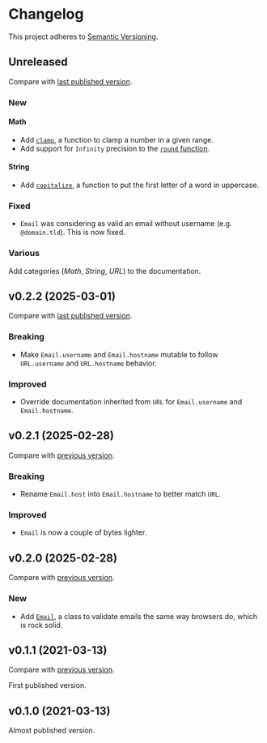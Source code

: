 # Changelog

This project adheres to [Semantic Versioning](https://semver.org/spec/v2.0.0.html).

## Unreleased

<!-- Nothing for now. -->

<!-- ⚠️ Before a new release, make sure the documentation doesn't contain any **unreleased** mention.  -->

Compare with [last published version](https://github.com/frontacles/frontacles/compare/0.2.2...main).

### New

#### Math

- Add [`clamp`](https://github.com/frontacles/frontacles#clamp), a function to clamp a number in a given range.
- Add support for `Infinity` precision to the [`round` function](https://github.com/frontacles/frontacles#round).

#### String

- Add [`capitalize`](https://github.com/frontacles/frontacles#capitalize), a function to put the first letter of a word in uppercase.

### Fixed

- `Email` was considering as valid an email without username (e.g. `@domain.tld`). This is now fixed.

### Various

Add categories (_Math_, _String_, _URL_)  to the documentation.

## v0.2.2 (2025-03-01)

Compare with [last published version](https://github.com/frontacles/frontacles/compare/0.2.1...0.2.2).

### Breaking

- Make `Email.username` and `Email.hostname` mutable to follow `URL.username` and `URL.hostname` behavior.

### Improved

- Override documentation inherited from `URL` for `Email.username` and `Email.hostname`.

## v0.2.1 (2025-02-28)

Compare with [previous version](https://github.com/frontacles/frontacles/compare/0.2.0...0.2.1).

### Breaking

- Rename `Email.host` into `Email.hostname` to better match `URL`.

### Improved

- `Email` is now a couple of bytes lighter.

## v0.2.0 (2025-02-28)

Compare with [previous version](https://github.com/frontacles/frontacles/compare/dda10c3...0.2.0).

### New

- Add [`Email`](https://github.com/frontacles/frontacles#email), a class to validate emails the same way browsers do, which is rock solid.

## v0.1.1 (2021-03-13)

Compare with [previous version](https://github.com/frontacles/frontacles/compare/986c759...dda10c3).

First published version.

## v0.1.0 (2021-03-13)

Almost published version.
